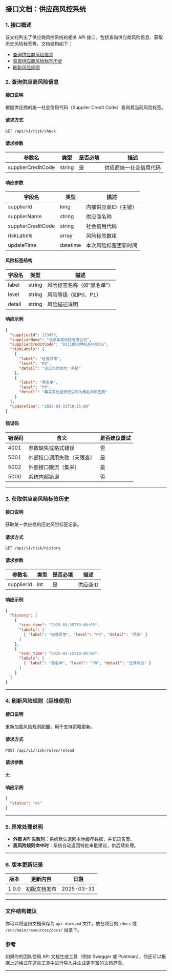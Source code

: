 
## 接口文档：供应商风控系统

### 1. 接口概述

该文档列出了供应商风控系统的相关 API 接口，包括查询供应商风险信息、获取历史风险标签等。文档结构如下：

- [查询供应商风险信息](#查询供应商风险信息)
- [获取供应商风险标签历史](#获取供应商风险标签历史)
- [刷新风险规则](#刷新风险规则)

### 2. 查询供应商风险信息

#### 接口说明

根据供应商的统一社会信用代码（Supplier Credit Code）查询其当前风险标签。

#### 请求方式

`GET /api/v1/risk/check`

#### 请求参数

| 参数名               | 类型   | 是否必填 | 描述                     |
|----------------------|--------|----------|--------------------------|
| supplierCreditCode   | string | 是       | 供应商统一社会信用代码   |

#### 响应参数

| 字段名             | 类型     | 描述                          |
|--------------------|----------|-------------------------------|
| supplierId         | long     | 内部供应商ID（主键）          |
| supplierName       | string   | 供应商名称                    |
| supplierCreditCode | string   | 社会信用代码                  |
| riskLabels         | array    | 风险标签数组                  |
| updateTime         | datetime | 本次风险标签更新时间          |

#### 风险标签结构

| 字段名     | 类型   | 描述                   |
|------------|--------|------------------------|
| label      | string | 风险标签名称（如“黑名单”） |
| level      | string | 风险等级（如P0、P1）     |
| detail     | string | 风险描述说明            |

#### 响应示例

```json
{
  "supplierId": 123456,
  "supplierName": "北京某某科技有限公司",
  "supplierCreditCode": "91310000MA1K4XXXXG",
  "riskLabels": [
    {
      "label": "经营异常",
      "level": "P0",
      "detail": "该公司状态为：吊销"
    },
    {
      "label": "黑名单",
      "level": "P0",
      "detail": "集采系统显示该公司为黑名单供应商"
    }
  ],
  "updateTime": "2025-03-31T10:15:00"
}
```

#### 错误码

| 错误码 | 含义                         | 是否建议重试 |
|--------|------------------------------|--------------|
| 4001   | 参数缺失或格式错误            | 否           |
| 5001   | 外部接口调用失败（天眼查）    | 是           |
| 5002   | 外部接口限流（集采）          | 是           |
| 5000   | 系统内部错误                  | 否           |

---

### 3. 获取供应商风险标签历史

#### 接口说明

获取某一供应商的历史风险标签记录。

#### 请求方式

`GET /api/v1/risk/history`

#### 请求参数

| 参数名       | 类型   | 是否必填 | 描述         |
|--------------|--------|----------|--------------|
| supplierId   | int    | 是       | 供应商ID     |

#### 响应示例

```json
{
  "history": [
    {
      "scan_time": "2025-03-25T10:00:00",
      "labels": [
        { "label": "经营异常", "level": "P0", "detail": "吊销" }
      ]
    },
    {
      "scan_time": "2025-03-15T10:00:00",
      "labels": [
        { "label": "黑名单", "level": "P0", "detail": "法律诉讼" }
      ]
    }
  ]
}
```

---

### 4. 刷新风险规则（运维使用）

#### 接口说明

重新加载风险规则配置，用于支持策略更新。

#### 请求方式

`POST /api/v1/risk/rules/reload`

#### 请求参数

无

#### 响应示例

```json
{
  "status": "ok"
}
```

---

### 5. 异常处理说明

- **外部 API 失败时**：系统默认返回本地缓存数据，并记录告警。
- **高风险规则命中时**：系统自动返回特批审批建议，供后续处理。

---

### 6. 版本更新记录

| 版本   | 更新内容       | 日期       |
|--------|----------------|------------|
| 1.0.0  | 初版文档发布   | 2025-03-31 |

---

### 文件结构建议

你可以将这份文档保存为 `api-docs.md` 文件，放在项目的 `/docs` 或 `/src/main/resources/docs/` 目录下。

### 参考

如果你的团队使用 API 文档生成工具（例如 Swagger 或 Postman），你还可以根据上述格式在这些工具中进行导入并生成更丰富的文档界面。

---
